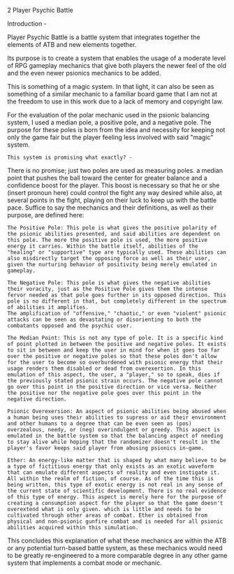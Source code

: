 2 Player Psychic Battle

Introduction -

Player Psychic Battle is a battle system that
integrates together the elements of ATB and new elements
together.

Its purpose is to create a system that enables the usage of
a moderate level of RPG gameplay mechanics that give both players
the newer feel of the old and the even newer psionics mechanics to be added.

This is something of a magic system. In that light, it can
also be seen as something of a similar mechanic to a familiar board game that I am not at the freedom to use in this work due to a lack of memory and copyright law.

For the evaluation of the polar mechanic used in the psionic
balancing system, I used a median pole, a positive pole, and a negative pole. The purpose for these poles is born from the idea
and necessity for keeping not only the game fair but the player
feeling less involved with said "magic" system.

    This system is promising what exactly? -

There is no promise; just two poles are used as measuring poles.
a median point that pushes the ball toward the center for greater balance and a confidence boost for the player. This boost is necessary so that he or she (insert pronoun here) could control the fight any way desired while also, at several points in the fight, playing on their luck to keep up with the battle pace. Suffice to say the mechanics and their definitions, as well as their purpose, are defined here:

    The Positive Pole: This pole is what gives the positive polarity of the psionic abilities presented, and said abilities are dependent on this pole. The more the positive pole is used, the more positive energy it carries. Within the battle itself, abilities of the "healing" or "supportive" type are typically used. These abilities can also misdirectly target the opposing force as well as their user, given the nurturing behavior of positivity being merely emulated in gameplay.

    The Negative Pole: This pole is what gives the negative abilities their voracity, just as the Positive Pole gives them the intense fervor needed as that pole goes further in its opposed direction. This pole is no different in that, but completely different in the spectrum of abilities it amplifies.
    The amplification of "offensive," "chaotic," or even "violent" psionic attacks can be seen as devastating or disorienting to both the combatants opposed and the psychic user.

    The Median Point: This is not any type of pole. It is a specific kind of point plotted in between the positive and negative poles. It exists to sit in between and keep the user in mind for when it goes too far over the positive or negative poles so that these poles don't allow for the user to become so overburdened with psionic energy that their usage renders them disabled or dead from overexertion. In this emulation of this aspect, the user, a "player," so to speak, dies if the previously stated psionic strain occurs. The negative pole cannot go over this point in the positive direction or vice versa. Neither the positive nor the negative pole goes over this point in the negative direction.

    Psionic Overexersion: An aspect of psionic abilities being abused when a human being uses their abilities to supress or aid their environment and other humans to a degree that can be even seen as (pos) overzealous, needy, or (neg) overindulgent or greedy. This aspect is emulated in the battle system so that the balancing aspect of needing to stay alive while hoping that the randomizer doesn't result in the player's favor keeps said player from abusing psionics in-game.

    Ether: An energy-like matter that is shaped by what many believe to be a type of fictitious energy that only exists as an exotic waveform that can emulate different aspects of reality and even instigate it. All within the realm of fiction, of course. As of the time this is being written, this type of exotic energy is not real in any sense of the current state of scientific development. There is no real evidence of this type of energy. This aspect is merely here for the purpose of creating a consumption aspect for the player so that the game doesn't overextend what is only given. which is little and needs to be cultivated through other areas of combat. Ether is obtained from physical and non-psionic gunfire combat and is needed for all psionic abilities acquired within this simulation.

This concludes this explanation of what these mechanics are within the ATB or any potential turn-based battle system, as these mechanics would need to be greatly re-engineered to a more comparable degree in any other game system that implements a combat mode or mechanic.

